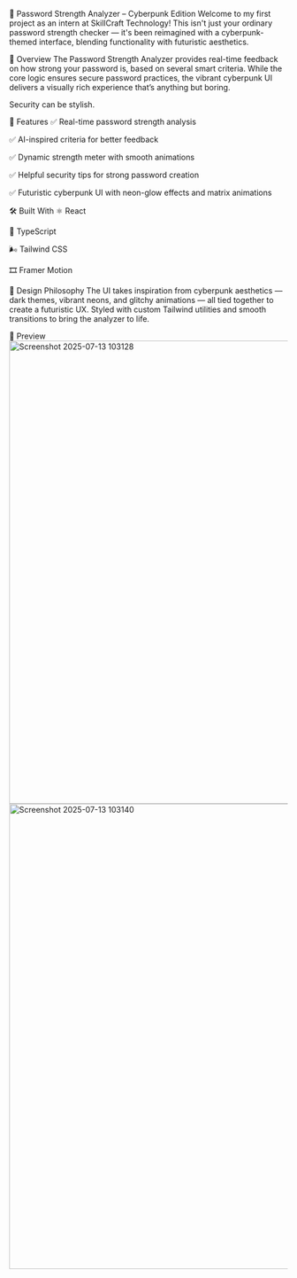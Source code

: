 🔐 Password Strength Analyzer – Cyberpunk Edition
Welcome to my first project as an intern at SkillCraft Technology! This isn't just your ordinary password strength checker — it's been reimagined with a cyberpunk-themed interface, blending functionality with futuristic aesthetics.

🚀 Overview
The Password Strength Analyzer provides real-time feedback on how strong your password is, based on several smart criteria. While the core logic ensures secure password practices, the vibrant cyberpunk UI delivers a visually rich experience that’s anything but boring.

Security can be stylish.

🧠 Features
✅ Real-time password strength analysis

✅ AI-inspired criteria for better feedback

✅ Dynamic strength meter with smooth animations

✅ Helpful security tips for strong password creation

✅ Futuristic cyberpunk UI with neon-glow effects and matrix animations

🛠️ Built With
⚛️ React

🧠 TypeScript

🌬️ Tailwind CSS

🎞️ Framer Motion

🎨 Design Philosophy
The UI takes inspiration from cyberpunk aesthetics — dark themes, vibrant neons, and glitchy animations — all tied together to create a futuristic UX. Styled with custom Tailwind utilities and smooth transitions to bring the analyzer to life.

📸 Preview
<img width="1828" height="836" alt="Screenshot 2025-07-13 103128" src="https://github.com/user-attachments/assets/47ad2071-3a96-49b1-9b0b-c1a02f9a6beb" />
<img width="1820" height="840" alt="Screenshot 2025-07-13 103140" src="https://github.com/user-attachments/assets/9c81926f-8724-4e07-a564-58ddb7979ff3" />
